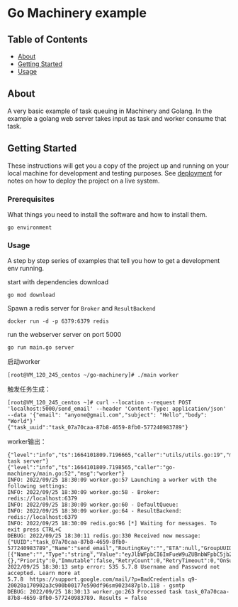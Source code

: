 # Go Machinery example

## Table of Contents

- [About](#about)
- [Getting Started](#getting_started)
- [Usage](#usage)

## About <a name = "about"></a>

A very basic example of task queuing in Machinery and Golang. In the example a golang web server takes input as task and worker consume that task.

## Getting Started <a name = "getting_started"></a>

These instructions will get you a copy of the project up and running on your local machine for development and testing purposes. See [deployment](#deployment) for notes on how to deploy the project on a live system.

### Prerequisites

What things you need to install the software and how to install them.

```
go environment
```

### Usage <a name = "usage"></a>

A step by step series of examples that tell you how to get a development env running.

start with dependencies download

```
go mod download
```

Spawn a redis server for `Broker` and `ResultBackend`

```
docker run -d -p 6379:6379 redis
```

run the webserver server on port 5000

```
go run main.go server
```

启动worker
```
[root@VM_120_245_centos ~/go-machinery]# ./main worker
```


触发任务生成：
```
[root@VM_120_245_centos ~]# curl --location --request POST 'localhost:5000/send_email' --header 'Content-Type: application/json' --data '{"email": "anyone@gmail.com","subject": "Hello","body": "World"}'
{"task_uuid":"task_07a70caa-87b8-4659-8fb0-577240983789"}
```

worker输出：
```text
{"level":"info","ts":1664101809.7196665,"caller":"utils/utils.go:19","msg":"initing task server"}
{"level":"info","ts":1664101809.7198565,"caller":"go-machinery/main.go:52","msg":"worker"}
INFO: 2022/09/25 18:30:09 worker.go:57 Launching a worker with the following settings:
INFO: 2022/09/25 18:30:09 worker.go:58 - Broker: redis://localhost:6379
INFO: 2022/09/25 18:30:09 worker.go:60 - DefaultQueue: 
INFO: 2022/09/25 18:30:09 worker.go:64 - ResultBackend: redis://localhost:6379
INFO: 2022/09/25 18:30:09 redis.go:96 [*] Waiting for messages. To exit press CTRL+C
DEBUG: 2022/09/25 18:30:11 redis.go:330 Received new message: {"UUID":"task_07a70caa-87b8-4659-8fb0-577240983789","Name":"send_email","RoutingKey":"","ETA":null,"GroupUUID":"","GroupTaskCount":0,"Args":[{"Name":"","Type":"string","Value":"eyJlbWFpbCI6ImFueW9uZUBnbWFpbC5jb20iLCJzdWJqZWN0IjoiSGVsbG8iLCJib2R5IjoiV29ybGQifQ=="}],"Headers":{},"Priority":0,"Immutable":false,"RetryCount":0,"RetryTimeout":0,"OnSuccess":null,"OnError":null,"ChordCallback":null,"BrokerMessageGroupId":"","SQSReceiptHandle":"","StopTaskDeletionOnError":false,"IgnoreWhenTaskNotRegistered":false}
2022/09/25 18:30:13 smtp error: 535 5.7.8 Username and Password not accepted. Learn more at
5.7.8  https://support.google.com/mail/?p=BadCredentials q9-20020a170902a3c900b00177e590df96sm9023487plb.118 - gsmtp
DEBUG: 2022/09/25 18:30:13 worker.go:263 Processed task task_07a70caa-87b8-4659-8fb0-577240983789. Results = false
```
